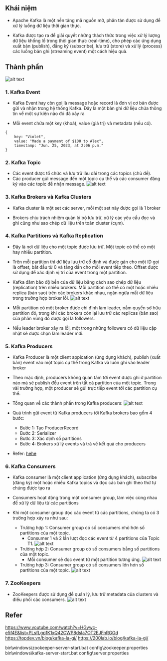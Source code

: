 ## Khái niệm

- Apache Kafka là một nền tảng mã nguồn mở, phân tán được sử dụng để xử lý luồng dữ liệu thời gian thực.

- Kafka được tạo ra để giải quyết những thách thức trong việc xử lý lượng dữ liệu khổng lồ trong thời gian thực (real-time), cho phép các ứng dụng xuất bản (publish), đăng ký (subscribe), lưu trữ (store) và xử lý (process) các luồng bản ghi (streaming event) một cách hiệu quả.

## Thành phần

![alt text](image-7.png)

### 1. Kafka Event

- Kafka Event hay còn gọi là message hoặc record là đơn vị cơ bản được gửi và nhận trong hệ thống Kafka. Đây là một bản ghi dữ liệu chứa thông tin về một sự kiện nào đó đã xảy ra

- Mỗi event chứa một key (khoá), value (giá trị) và metadata (nếu có).

```
{
	key: "Violet",
	value: "Made a payment of $100 to Alex",
	timestamp: "Jun. 25, 2023, at 2:06 p.m."
}
```

### 2. Kafka Topic

- Các event được tổ chức và lưu trữ lâu dài trong các topics (chủ đề).
- Các producer gửi message đến một topic cụ thể và các consumer đăng ký vào các topic để nhận message.
  ![alt text](image-8.png)

### 3. Kafka Brokers và Kafka Clusters

- Kafka cluster là một set các server, mỗi một set này được gọi là 1 broker

- Brokers chịu trách nhiệm quản lý bộ lưu trữ, xử lý các yêu cầu đọc và ghi cũng như sao chép dữ liệu trên toàn cluster (cụm).

### 4. Kafka Partitions và Kafka Replication

- Đây là nơi dữ liệu cho một topic được lưu trữ. Một topic có thể có một hay nhiều partition.

- Trên mỗi partition thì dữ liệu lưu trữ cố định và được gán cho một ID gọi là offset, bắt đầu từ 0 và tăng dần cho mỗi event tiếp theo. Offset được sử dụng để xác định vị trí của event trong một partition.

- Kafka đảm bảo độ bền của dữ liệu bằng cách sao chép dữ liệu (replication) trên nhiều brokers. Mỗi partition có thể có một hoặc nhiều replica (bản sao) trên các brokers khác nhau, ngăn ngừa mất dữ liệu trong trường hợp broker lỗi.
  ![alt text](image-9.png)

- Mỗi partition có một broker được chỉ định làm leader, nắm quyền sở hữu partition đó, trong khi các brokers còn lại lưu trữ các replicas (bản sao) của phân vùng đó được gọi là followers.

- Nếu leader broker xảy ra lỗi, một trong những followers có dữ liệu cập nhật sẽ được chọn làm leader mới.

### 5. Kafka Producers

- Kafka Producer là một client appication (ứng dụng khách), publish (xuất bản) event vào một topic cụ thể trong Kafka và luôn ghi vào leader broker

- Theo mặc định, producers không quan tâm tới event được ghi ở partition nào mà sẽ publish đều event trên tất cả partition của một topic. Trong vài trường hợp, một producer sẽ gửi trực tiếp event tới các partition cụ thể.

- Tổng quan về các thành phần trong Kafka producers:
  ![alt text](image-10.png)

- Quá trình gửi event từ Kafka producers tới Kafka brokers bao gồm 4 bước:
  - Bước 1: Tạo ProducerRecord
  - Bước 2: Serializer
  - Bước 3: Xác định số partitions
  - Bước 4: Brokers xử lý events và trả về kết quả cho producers
- Refer: [hehe](https://200lab.io/blog/kafka-la-gi/)

### 6. Kafka Consumers

- Kafka consumer là một client application (ứng dụng khách), subscribe (đăng ký) một hoặc nhiều Kafka topics và đọc các bản ghi theo thứ tự chúng được tạo ra

- Consumers hoạt động trong một consumer group, làm việc cùng nhau để xử lý dữ liệu từ các partitions

- Khi một consumer group đọc các event từ các partitions, chúng ta có 3 trường hợp xảy ra như sau:
  - Trường hợp 1: Consumer group có số consumers nhỏ hơn số partitions của một topic.
    - Consumer 1 và 2 lần lượt đọc các event từ 4 partitions của Topic T1.
      ![alt text](image-11.png)
  - Trường hợp 2: Consumer group có số consumers bằng số partitions của một topic.
    - Mỗi consumer sẽ đọc event từ một partition tương ứng.
      ![alt text](image-12.png)
  - Trường hợp 3: Consumer group có số consumers lớn hơn số partitions của một topic.
    ![alt text](image-13.png)

### 7. ZooKeepers

- ZooKeepers được sử dụng để quản lý, lưu trữ metadata của clusters và điều phối các consumers.
  ![alt text](image-14.png)

## Refer

https://www.youtube.com/watch?v=HGywc-e5f4E&list=PLsfLgp1K1xQ42CWP8dsIa7OT2EJFnRGGd
https://topdev.vn/blog/kafka-la-gi/
https://200lab.io/blog/kafka-la-gi/

bin\windows\zookeeper-server-start.bat config\zookeeper.properties
bin\windows\kafka-server-start.bat config\server.properties

